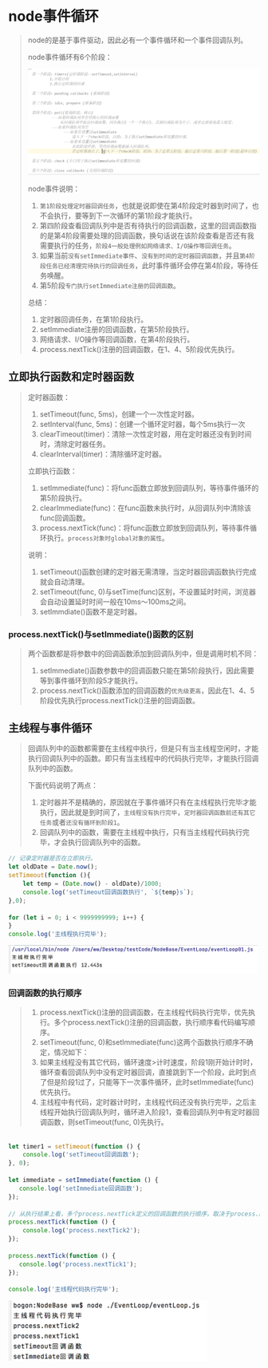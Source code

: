 # node事件循环

> node的是基于事件驱动，因此必有一个事件循环和一个事件回调队列。
>
> node事件循环有6个阶段：
>
> <img src='media/002-node事件循环/image-20210112135610755.png' width=500>
>
>  
>
> node事件说明：
>
> 1. `第1阶段处理定时器回调任务`，也就是说即使在第4阶段定时器到时间了，也不会执行，要等到下一次循环的第1阶段才能执行。
> 2. 第四阶段查看回调队列中是否有待执行的回调函数，这里的回调函数指的是第4阶段需要处理的回调函数，换句话说在该阶段查看是否还有我需要执行的任务，`阶段4一般处理例如网络请求、I/O操作等回调任务`。
> 3. 如果当前`没有setImmediate事件`、`没有到时间的定时器回调函数`，并且`第4阶段任务已经清理完待执行的回调任务`，此时事件循环会停在第4阶段，等待任务唤醒。
> 4. 第5阶段`专门执行setImmediate注册的回调函数`。
>
> 
>
>  总结：
>
> 1. 定时器回调任务，在第1阶段执行。
> 2. setImmediate注册的回调函数，在第5阶段执行。
> 3. 网络请求、I/O操作等回调函数，在第4阶段执行。
> 4. process.nextTick()注册的回调函数，在1、4、5阶段优先执行。



## 立即执行函数和定时器函数

>定时器函数：
>
>1. setTimeout(func, 5ms)，创建一个一次性定时器。
>2. setInterval(func, 5ms)：创建一个循环定时器，每个5ms执行一次
>3. clearTimeout(timer)：清除一次性定时器，用在定时器还没有到时间时，清除定时器任务。
>4. clearInterval(timer)：清除循环定时器。
>
>立即执行函数：
>
>1. setImmediate(func)：将func函数立即放到回调队列，等待事件循环的第5阶段执行。
>2. clearImmediate(func)：在func函数未执行时，从回调队列中清除该func回调函数。
>3. process.nextTick(func)：将func函数立即放到回调队列，等待事件循环执行。`process对象时global对象的属性`。
>
>
>
>说明：
>
>1.  setTimeout()函数创建的定时器无需清理，当定时器回调函数执行完成就会自动清理。
>2. setTimeout(func, 0)与setTime(func)区别，不设置延时时间，浏览器会自动设置延时时间一般在10ms～100ms之间。
>3. setImmdiate()函数不是定时器。

### process.nextTick()与setImmediate()函数的区别

> 两个函数都是将参数中的回调函数添加到回调队列中，但是调用时机不同：
>
> 1. setImmediate()函数参数中的回调函数只能在第5阶段执行，因此需要等到事件循环到阶段5才能执行。
> 2. process.nextTick()函数添加的回调函数的`优先级更高`，因此在1、4、5阶段优先执行process.nextTick()注册的回调函数。



## 主线程与事件循环

> ​		回调队列中的函数都需要在主线程中执行，但是只有当主线程空闲时，才能执行回调队列中的函数。即只有当主线程中的代码执行完毕，才能执行回调队列中的函数。
>
>  
>
> 下面代码说明了两点：
>
> 1. 定时器并不是精确的，原因就在于事件循环只有在主线程执行完毕才能执行，因此就是到时间了，`主线程没有执行完毕`，`定时器回调函数前还有其它任务`或者`还没有循环到阶段1`。
> 2. 回调队列中的函数，需要在主线程中执行，只有当主线程代码执行完毕，才会执行回调队列中的函数。

```javascript
// 记录定时器是否在立即执行。
let oldDate = Date.now();
setTimeout(function (){
    let temp = (Date.now() - oldDate)/1000;
    console.log('setTimeout回调函数执行', `${temp}s`);
},0);

for (let i = 0; i < 9999999999; i++) {
}
console.log('主线程执行完毕');
```

<img src="media/002-node事件循环/image-20210114213318299.png" width=500>



### 回调函数的执行顺序

>1. process.nextTick()注册的回调函数，在主线程代码执行完毕，优先执行。多个process.nextTick()注册的回调函数，执行顺序看代码编写顺序。
>2. setTimeout(func, 0)和setImmediate(func)这两个函数执行顺序不确定，情况如下：
>   1. 如果主线程没有其它代码，循环速度>计时速度，阶段1刚开始计时时，循环查看回调队列中没有定时器回调，直接跳到下一个阶段，此时到点了但是阶段1过了，只能等下一次事件循环，此时setImmediate(func)优先执行。
>   2. 主线程中有代码，定时器计时时，主线程代码还没有执行完毕，之后主线程开始执行回调队列时，循环进入阶段1，查看回调队列中有定时器回调函数，则setTimeout(func, 0)先执行。
>
>

```javascript

let timer1 = setTimeout(function () {
    console.log('setTimeout回调函数');
}, 0);

let immediate = setImmediate(function () {
   console.log('setImmediate回调函数');
});

// 从执行结果上看，多个process.nextTick定义的回调函数的执行顺序，取决于process.nextTick在主线程的执行顺序。
process.nextTick(function () {
    console.log('process.nextTick2');
});

process.nextTick(function () {
   console.log('process.nextTick1');
});

console.log('主线程代码执行完毕');


```

<img src="media/002-node事件循环/image-20210114212404818.png" width="400">